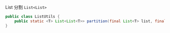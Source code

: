List 分割 `List<List>`

```java
public class ListUtils {
	public static <T> List<List<T>> partition(final List<T> list, final int size)  
}
```

